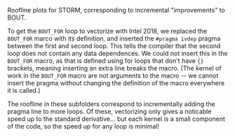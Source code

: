 Roofline plots for STORM, corresponding to incremental "improvements" to BOUT.

To get the `BOUT_FOR` loop to vectorize with Intel 2018, we replaced the
`BOUT_FOR` marco with its definition, and inserted the `#pragma ivdep` pragma
between the first and second loop.
This tells the compiler that the second loop does not contain any data
dependences.
We could not insert this in the `BOUT_FOR` macro, as that is defined using for
loops that don't have `{}` brackets, meaning inserting an extra line breaks the
macro.
(The kernel of work in the `BOUT_FOR` macro are not arguments to the macro --
we cannot insert the pragma without changing the definition of the macro
everywhere it is called.)

The roofline in these subfolders correspond to incrementally adding the pragma
line to more loops.
Of these, vectorizing only gives a noticable speed up to the standard
derivative... but each kernel is a small component of the code, so the speed up
for any loop is minimal!
